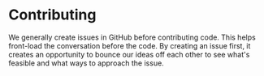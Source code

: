 # Contributing
We generally create issues in GitHub before contributing code. This helps front-load the conversation before the code. By creating an issue first, it creates an opportunity to bounce our ideas off each other to see what's feasible and what ways to approach the issue.
